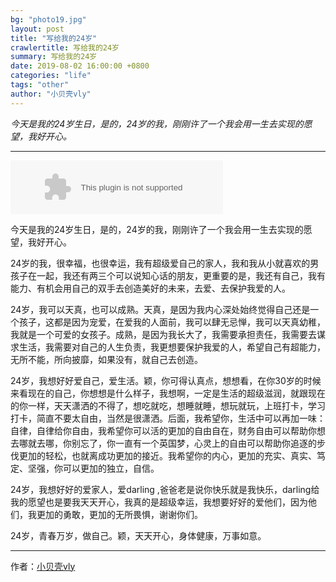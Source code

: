 ```yaml
---
bg: "photo19.jpg"
layout: post
title: "写给我的24岁"
crawlertitle: 写给我的24岁
summary: 写给我的24岁
date: 2019-08-02 16:00:00 +0800
categories: "life"
tags: "other"
author: "小贝壳vly"
---
```


*今天是我的24岁生日，是的，24岁的我，刚刚许了一个我会用一生去实现的愿望，我好开心。*

---

<embed src="//music.163.com/style/swf/widget.swf?sid=554191378&type=2&auto=1&width=320&height=66" width="340" height="86"  allowNetworking="all">


今天是我的24岁生日，是的，24岁的我，刚刚许了一个我会用一生去实现的愿望，我好开心。

24岁的我，很幸福，也很幸运，我有超级爱自己的家人，我和我从小就喜欢的男孩子在一起，我还有两三个可以说知心话的朋友，更重要的是，我还有自己，我有能力、有机会用自己的双手去创造美好的未来，去爱、去保护我爱的人。

24岁，我可以天真，也可以成熟。天真，是因为我内心深处始终觉得自己还是一个孩子，这都是因为宠爱，在爱我的人面前，我可以肆无忌惮，我可以天真幼稚，我就是一个可爱的女孩子。成熟，是因为我长大了，我需要承担责任，我需要去谋求生活，我需要对自己的人生负责，我更想要保护我爱的人，希望自己有超能力，无所不能，所向披靡，如果没有，就自己去创造。

24岁，我想好好爱自己，爱生活。颖，你可得认真点，想想看，在你30岁的时候来看现在的自己，你想想是什么样子，我想啊，一定是生活的超级滋润，就跟现在的你一样，天天潇洒的不得了，想吃就吃，想睡就睡，想玩就玩，上班打卡，学习打卡，简直不要太自由，当然是很潇洒。后面，我希望你，生活中可以再加一味：自律，自律给你自由，我希望你可以活的更加的自由自在，财务自由可以帮助你想去哪就去哪，你别忘了，你一直有一个英国梦，心灵上的自由可以帮助你追逐的步伐更加的轻松，也就离成功更加的接近。我希望你的内心，更加的充实、真实、笃定、坚强，你可以更加的独立，自信。

24岁，我想好好的爱家人，爱darling ,爸爸老是说你快乐就是我快乐，darling给我的愿望也是要我天天开心，我真的是超级幸运，我想要好好的爱他们，因为他们，我更加的勇敢，更加的无所畏惧，谢谢你们。

24岁，青春万岁，做自己。颖，天天开心，身体健康，万事如意。


---

作者：[小贝壳vly](https://www.jianshu.com/u/6b3c98d9a715)